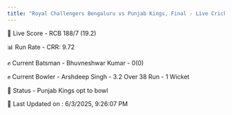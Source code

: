 ```yaml
---
title: "Royal Challengers Bengaluru vs Punjab Kings, Final - Live Cricket Score"
---
```


🔴 Live Score - RCB 188/7 (19.2)  

📊 Run Rate - CRR: 9.72  

✊ Current Batsman - Bhuvneshwar Kumar - 0(0)  

✊ Current Bowler - Arshdeep Singh - 3.2 Over 38 Run - 1 Wicket  

📑 Status - Punjab Kings opt to bowl

📝 Last Updated on : 6/3/2025, 9:26:07 PM  

